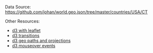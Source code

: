 Data Source: https://github.com/johan/world.geo.json/tree/master/countries/USA/CT

Other Resources:
 + [d3 with leaflet](http://bost.ocks.org/mike/leaflet/)
 + [d3 transitions](http://bost.ocks.org/mike/transition/)
 + [d3 geo paths and projections](https://github.com/mbostock/d3/wiki/Geo-Paths)
 + [d3 mouseover events](http://bl.ocks.org/mbostock/1087001)

